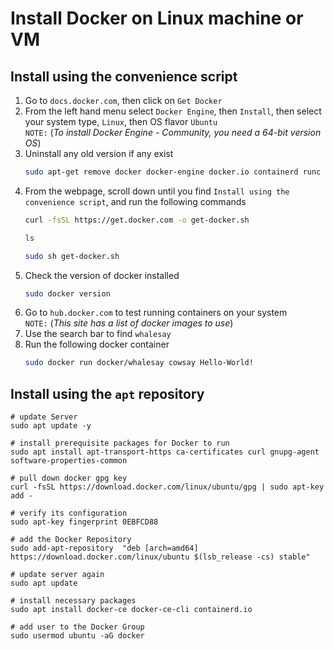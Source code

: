 # Install Docker on Linux machine or VM

## Install using the convenience script
1. Go to ```docs.docker.com```, then click on ```Get Docker```
2. From the left hand menu select ```Docker Engine```, then ```Install```, then select your system type, ```Linux```, then OS flavor ```Ubuntu```  
    ```NOTE:``` (*To install Docker Engine - Community, you need a 64-bit version OS*)
3. Uninstall any old version if any exist  
    ``` bash
    sudo apt-get remove docker docker-engine docker.io containerd runc
    ```
4. From the webpage, scroll down until you find ```Install using the convenience script```, and run the following commands
    ``` bash
    curl -fsSL https://get.docker.com -o get-docker.sh

    ls

    sudo sh get-docker.sh
    ```
5. Check the version of docker installed
    ``` bash
    sudo docker version
    ```
6. Go to ```hub.docker.com``` to test running containers on your system  
    ```NOTE:``` (*This site has a list of docker images to use*)
7. Use the search bar to find ```whalesay```
8. Run the following docker container
    ``` bash
    sudo docker run docker/whalesay cowsay Hello-World!
    ```

## Install using the ```apt``` repository
```shell
# update Server
sudo apt update -y

# install prerequisite packages for Docker to run
sudo apt install apt-transport-https ca-certificates curl gnupg-agent software-properties-common

# pull down docker gpg key
curl -fsSL https://download.docker.com/linux/ubuntu/gpg | sudo apt-key add -

# verify its configuration
sudo apt-key fingerprint 0EBFCD88

# add the Docker Repository
sudo add-apt-repository  "deb [arch=amd64] https://download.docker.com/linux/ubuntu $(lsb_release -cs) stable"

# update server again
sudo apt update

# install necessary packages
sudo apt install docker-ce docker-ce-cli containerd.io

# add user to the Docker Group
sudo usermod ubuntu -aG docker
```
